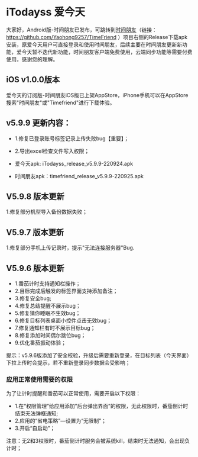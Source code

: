 # iTodayss 爱今天

大家好，Android版-时间朋友已发布，可跳转到[时间朋友](https://github.com/Yaohong9257/TimeFriend)（链接：https://github.com/Yaohong9257/TimeFriend ）项目右侧的Release下载apk安装，原爱今天用户可直接登录和使用时间朋友，后续主要在时间朋友更新新功能，爱今天暂不迭代新功能，时间朋友客户端免费使用，云端同步功能等需要付费使用，感谢您的理解。

## iOS v1.0.0版本
爱今天的订阅版-时间朋友iOS版已上架AppStore，iPhone手机可以在AppStore搜索"时间朋友"或"Timefriend"进行下载体验。


## v5.9.9 更新内容：
* 1.修复已登录账号标签记录上传失败bug【重要】；
* 2.导出excel检查文件写入权限；

* 爱今天apk: iTodayss_release_v5.9.9-220924.apk
* 时间朋友apk：timefriend_release_v5.9.9-220925.apk


## V5.9.8 版本更新
1.修复部分机型导入备份数据失败；


## V5.9.7 版本更新
1.修复部分手机上传记录时，提示"无法连接服务器"Bug.


## V5.9.6 版本更新
* 1.番茄计时支持通知栏操作；
* 2.目标完成后触发的标签界面支持添加备注；
* 3.修复安全bug;
* 4.修复总结提醒不展示bug；
* 5.修复猜你睡眠不生效bug；
* 6.修复目标列表桌面小控件点击无效bug；
* 7.修复通知栏有时不展示目标bug；
* 8.修复添加时间偶尔跳位bug；
* 9.优化番茄振动体验；

提示：v5.9.6版添加了安全校验，升级后需要重新登录，在目标列表（今天界面）下拉上传时会提示，若不重新登录同步数据会受影响；

### 应用正常使用需要的权限

为了让计时提醒和番茄可以正常使用，需要开启以下权限：
* 1.在“权限管理”给应用添加”后台弹出界面”的权限，无此权限时，番茄倒计时结束无法弹框通知;
* 2.应用的“省电策略”—设置为“无限制”；
* 3.开启“自启动”；

注意：无2和3权限时，番茄倒计时服务会被系统kill，结束时无法通知，会出现负计时；


